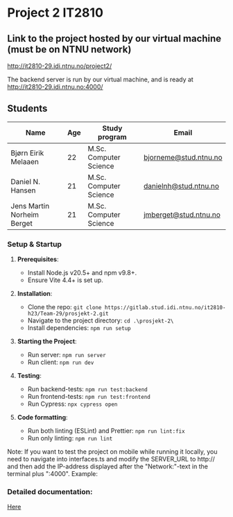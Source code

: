 # Project 2 IT2810

## Link to the project hosted by our virtual machine (must be on NTNU network)

http://it2810-29.idi.ntnu.no/project2/

The backend server is run by our virtual machine, and is ready at http://it2810-29.idi.ntnu.no:4000/

## Students

| Name                       | Age | Study program          | Email                 |
| -------------------------- | --- | ---------------------- | --------------------- |
| Bjørn Eirik Melaaen        | 22  | M.Sc. Computer Science | bjorneme@stud.ntnu.no |
| Daniel N. Hansen           | 21  | M.Sc. Computer Science | danielnh@stud.ntnu.no |
| Jens Martin Norheim Berget | 21  | M.Sc. Computer Science | jmberget@stud.ntnu.no |

### Setup & Startup

1. **Prerequisites**:

   - Install Node.js v20.5+ and npm v9.8+.
   - Ensure Vite 4.4+ is set up.

2. **Installation**:

   - Clone the repo: `git clone https://gitlab.stud.idi.ntnu.no/it2810-h23/Team-29/prosjekt-2.git`
   - Navigate to the project directory: `cd .\prosjekt-2\`
   - Install dependencies: `npm run setup`

3. **Starting the Project**:

   - Run server: `npm run server`
   - Run client: `npm run dev`

4. **Testing**:

   - Run backend-tests: `npm run test:backend`
   - Run frontend-tests: `npm run test:frontend`
   - Run Cypress: `npx cypress open`

5. **Code formatting**:

   - Run both linting (ESLint) and Prettier: `npm run lint:fix`
   - Run only linting: `npm run lint`

Note: If you want to test the project on mobile while running it locally, you need to navigate into interfaces.ts and modify the SERVER_URL to http:// and then add the IP-address displayed after the "Network:"-text in the terminal plus ":4000". Example:

### Detailed documentation:

[Here](https://gitlab.stud.idi.ntnu.no/it2810-h23/Team-29/prosjekt-2/-/wikis/home)
